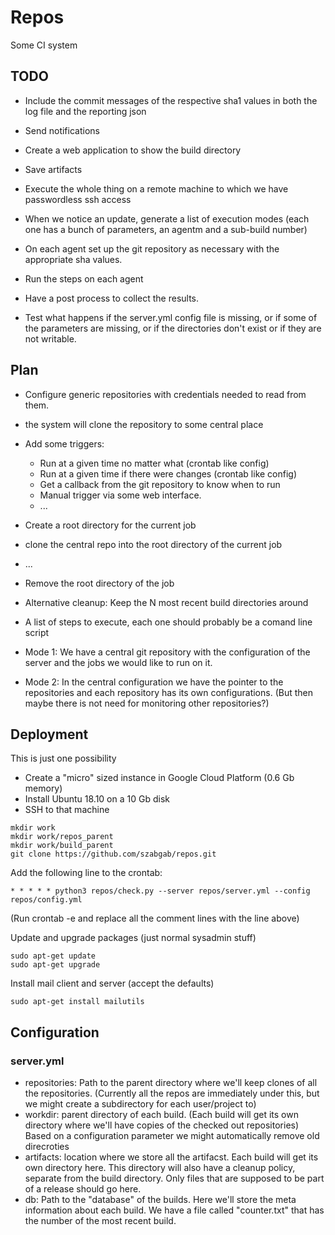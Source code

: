 # Repos

Some CI system


## TODO

* Include the commit messages of the respective sha1 values in both the log file and the reporting json

* Send notifications
* Create a web application to show the build directory
* Save artifacts
* Execute the whole thing on a remote machine to which we have passwordless ssh access
* When we notice an update, generate a list of execution modes (each one has a bunch of parameters, an agentm and a sub-build number)
* On each agent set up the git repository as necessary with the appropriate sha values.
* Run the steps on each agent
* Have a post process to collect the results.

* Test what happens if the server.yml config file is missing, or if some of the parameters are missing, or if the directories don't exist or if they are not writable.


## Plan


* Configure generic repositories with credentials needed to read from them.
* the system will clone the repository to some central place

* Add some triggers:
     * Run at a given time no matter what (crontab like config)
     * Run at a given time if there were changes (crontab like config)
     * Get a callback from the git repository to know when to run
     * Manual trigger via some web interface.
     * ...

* Create a root directory for the current job
* clone the central repo into the root directory of the current job
* ...
* Remove the root directory of the job 

* Alternative cleanup: Keep the N most recent build directories around

* A list of steps to execute, each one should probably be a comand line script

* Mode 1: We have a central git repository with the configuration of the server and the jobs we would like to run on it.
* Mode 2: In the central configuration we have the pointer to the repositories and each repository has its own configurations. (But then maybe there is not need for monitoring other repositories?)



## Deployment

This is just one possibility

* Create a "micro" sized instance in Google Cloud Platform (0.6 Gb memory)
* Install Ubuntu 18.10 on a 10 Gb disk
* SSH to that machine

```
mkdir work
mkdir work/repos_parent
mkdir work/build_parent
git clone https://github.com/szabgab/repos.git
```

Add the following line to the crontab:

```
* * * * * python3 repos/check.py --server repos/server.yml --config repos/config.yml
```

(Run crontab -e and replace all the comment lines with the line above)


Update and upgrade packages (just normal sysadmin stuff)

```
sudo apt-get update
sudo apt-get upgrade
```

Install mail client and server  (accept the defaults)

```
sudo apt-get install mailutils
```

## Configuration


### server.yml

* repositories: Path to the parent directory where we'll keep clones of all the repositories. (Currently all the repos are immediately under this, but we might create a subdirectory for each user/project to)
* workdir: parent directory of each build. (Each build will get its own directory where we'll have copies of the checked out repositories) Based on a configuration parameter we might automatically remove old direcroties
* artifacts: location where we store all the artifacst. Each build will get its own directory here. This directory will also have a cleanup policy, separate from the build directory. Only files that are supposed to be part of a release should go here.
* db: Path to the "database" of the builds. Here we'll store the meta information about each build. We have a file called "counter.txt" that has the number of the most recent build.

